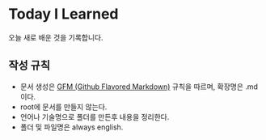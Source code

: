 # Today I Learned

오늘 새로 배운 것을 기록합니다.

## 작성 규칙

- 문서 생성은 [GFM (Github Flavored Markdown)](https://help.github.com/en/categories/writing-on-github) 규칙을 따르며, 확장명은 .md 이다.
- root에 문서를 만들지 않는다.
- 언어나 기술명으로 폴더를 만든후 내용을 정리한다.
- 폴더 및 파일명은 always english.
